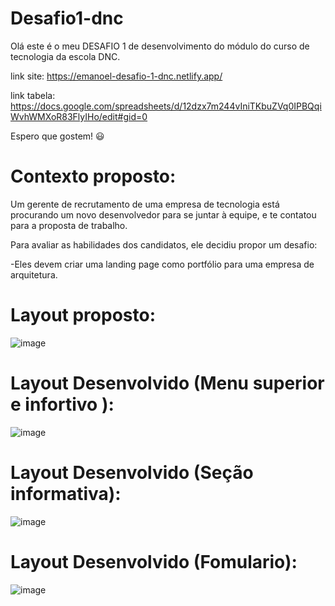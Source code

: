 # Desafio1-dnc
Olá este é o meu DESAFIO 1 de desenvolvimento do módulo do curso de tecnologia da escola DNC.

link site: https://emanoel-desafio-1-dnc.netlify.app/

link tabela: https://docs.google.com/spreadsheets/d/12dzx7m244vIniTKbuZVq0IPBQqiWvhWMXoR83FlyIHo/edit#gid=0

Espero que gostem! 😃
# Contexto proposto:
Um gerente de recrutamento de uma empresa de tecnologia está procurando um
novo desenvolvedor para se juntar à equipe, e te contatou para a proposta de trabalho.

Para avaliar as habilidades dos candidatos, ele decidiu propor um desafio: 

-Eles devem criar uma landing page como portfólio para uma empresa de arquitetura.

# Layout proposto: 
![image](https://github.com/EmanoelAngelo/projeto1-dnc/assets/155268752/0b2e7ba0-b95f-4895-bc9e-c179045783c6)

# Layout Desenvolvido (Menu superior e infortivo ):
![image](https://github.com/EmanoelAngelo/projeto1-dnc/assets/155268752/33e957db-cf21-4591-b0fc-31a1c3827527)

# Layout Desenvolvido (Seção informativa):
![image](https://github.com/EmanoelAngelo/projeto1-dnc/assets/155268752/36a6d309-c539-47b8-8edb-b0d28f30b841)

# Layout Desenvolvido (Fomulario):
![image](https://github.com/EmanoelAngelo/projeto1-dnc/assets/155268752/f80220fe-4358-4bbd-9fe2-80b2a2ac4e67)

